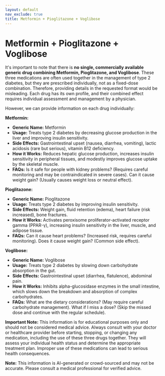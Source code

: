 ```yaml
---
layout: default
nav_exclude: true
title: Metformin + Pioglitazone + Voglibose
---
```


# Metformin + Pioglitazone + Voglibose

It's important to note that there is **no single, commercially available generic drug combining Metformin, Pioglitazone, and Voglibose**.  These three medications are often used together in the management of type 2 diabetes, but they are prescribed individually, not as a fixed-dose combination.  Therefore, providing details in the requested format would be misleading.  Each drug has its own profile, and their combined effect requires individual assessment and management by a physician.


However, we can provide information on each drug individually:


**Metformin:**

* **Generic Name:** Metformin
* **Usage:** Treats type 2 diabetes by decreasing glucose production in the liver and improving insulin sensitivity.
* **Side Effects:**  Gastrointestinal upset (nausea, diarrhea, vomiting), lactic acidosis (rare but serious), vitamin B12 deficiency.
* **How it Works:**  Reduces hepatic glucose production, increases insulin sensitivity in peripheral tissues, and modestly improves glucose uptake by the skeletal muscle.
* **FAQs:**  Is it safe for people with kidney problems? (Requires careful monitoring and may be contraindicated in severe cases).  Can it cause weight gain? (Usually causes weight loss or neutral effect).


**Pioglitazone:**

* **Generic Name:** Pioglitazone
* **Usage:** Treats type 2 diabetes by improving insulin sensitivity.
* **Side Effects:**  Weight gain, fluid retention (edema), heart failure (risk increased), bone fractures.
* **How it Works:**  Activates peroxisome proliferator-activated receptor gamma (PPAR-γ), increasing insulin sensitivity in the liver, muscle, and adipose tissue.
* **FAQs:**  Can it cause heart problems? (Increased risk, requires careful monitoring). Does it cause weight gain? (Common side effect).


**Voglibose:**

* **Generic Name:** Voglibose
* **Usage:** Treats type 2 diabetes by slowing down carbohydrate absorption in the gut.
* **Side Effects:**  Gastrointestinal upset (diarrhea, flatulence), abdominal pain.
* **How it Works:**  Inhibits alpha-glucosidase enzymes in the small intestine, which slows down the breakdown and absorption of complex carbohydrates.
* **FAQs:**  What are the dietary considerations? (May require careful carbohydrate management).  What if I miss a dose? (Skip the missed dose and continue with the regular schedule).


**Important Note:** This information is for educational purposes only and should not be considered medical advice.  Always consult with your doctor or healthcare provider before starting, stopping, or changing any medication, including the use of these three drugs together.  They will assess your individual health status and determine the appropriate treatment plan.  Improper use of these medications can lead to serious health consequences.


**Note:** This information is AI-generated or crowd-sourced and may not be accurate. Please consult a medical professional for verified advice.